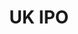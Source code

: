 ---
cost: None
description: Snapshots of British patent/SPC applications received and subsequently
  published by the Intellectual Property Office.
documentation: The attached documents describe the data
doi: ' '
location: https://www.gov.uk/government/publications/ipo-patent-data
maintained_by: UK Intellectual Property Office, https://www.gov.uk/government/organisations/intellectual-property-office
record_creation_timestamp: 09/02/2021, 09:58:24
shortname: uk_ipo
tags:
- United Kingdom
- ' patents'
terms_of_use: Open Government License 3.0 https://www.nationalarchives.gov.uk/doc/open-government-licence/version/3/
title: UK IPO
uuid: 5d387b72-6d6c-4479-8626-e9a1a9b693f7
---